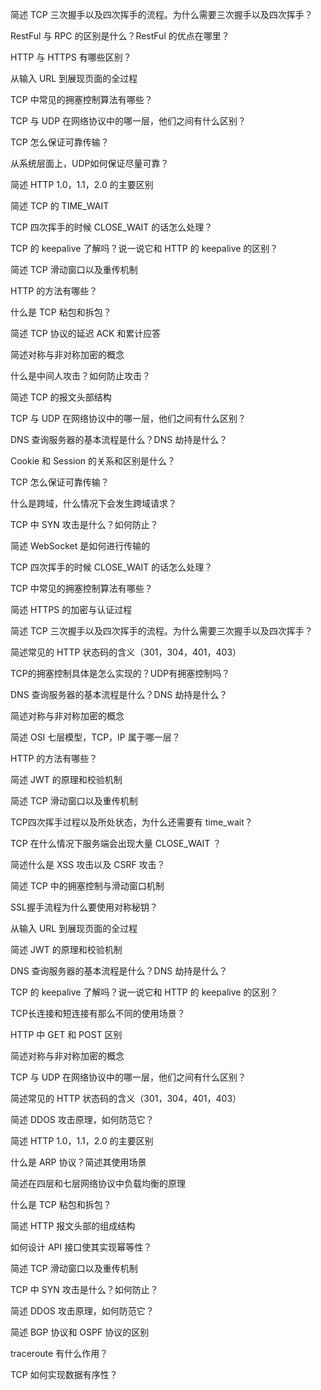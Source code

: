 简述 TCP 三次握手以及四次挥手的流程。为什么需要三次握手以及四次挥手？

RestFul 与 RPC 的区别是什么？RestFul 的优点在哪里？

HTTP 与 HTTPS 有哪些区别？

从输入 URL 到展现页面的全过程

TCP 中常见的拥塞控制算法有哪些？

TCP 与 UDP 在网络协议中的哪一层，他们之间有什么区别？

TCP 怎么保证可靠传输？

从系统层面上，UDP如何保证尽量可靠？

简述 HTTP 1.0，1.1，2.0 的主要区别

简述 TCP 的 TIME_WAIT

TCP 四次挥手的时候 CLOSE_WAIT 的话怎么处理？

TCP 的 keepalive 了解吗？说一说它和 HTTP 的 keepalive 的区别？

简述 TCP 滑动窗口以及重传机制

HTTP 的方法有哪些？

什么是 TCP 粘包和拆包？

简述 TCP 协议的延迟 ACK 和累计应答

简述对称与非对称加密的概念

什么是中间人攻击？如何防止攻击？

简述 TCP 的报文头部结构

TCP 与 UDP 在网络协议中的哪一层，他们之间有什么区别？

DNS 查询服务器的基本流程是什么？DNS 劫持是什么？

Cookie 和 Session 的关系和区别是什么？

TCP 怎么保证可靠传输？

什么是跨域，什么情况下会发生跨域请求？

TCP 中 SYN 攻击是什么？如何防止？

简述 WebSocket 是如何进行传输的

TCP 四次挥手的时候 CLOSE_WAIT 的话怎么处理？

TCP 中常见的拥塞控制算法有哪些？

简述 HTTPS 的加密与认证过程

简述 TCP 三次握手以及四次挥手的流程。为什么需要三次握手以及四次挥手？

简述常见的 HTTP 状态码的含义（301，304，401，403）

TCP的拥塞控制具体是怎么实现的？UDP有拥塞控制吗？

DNS 查询服务器的基本流程是什么？DNS 劫持是什么？

简述对称与非对称加密的概念

简述 OSI 七层模型，TCP，IP 属于哪一层？

HTTP 的方法有哪些？

简述 JWT 的原理和校验机制

简述 TCP 滑动窗口以及重传机制

TCP四次挥手过程以及所处状态，为什么还需要有 time_wait？

TCP 在什么情况下服务端会出现大量 CLOSE_WAIT ？

简述什么是 XSS 攻击以及 CSRF 攻击？

简述 TCP 中的拥塞控制与滑动窗口机制

SSL握手流程为什么要使用对称秘钥？

从输入 URL 到展现页面的全过程

简述 JWT 的原理和校验机制

DNS 查询服务器的基本流程是什么？DNS 劫持是什么？

TCP 的 keepalive 了解吗？说一说它和 HTTP 的 keepalive 的区别？

TCP长连接和短连接有那么不同的使用场景？

HTTP 中 GET 和 POST 区别

简述对称与非对称加密的概念

TCP 与 UDP 在网络协议中的哪一层，他们之间有什么区别？

简述常见的 HTTP 状态码的含义（301，304，401，403）

简述 DDOS 攻击原理，如何防范它？

简述 HTTP 1.0，1.1，2.0 的主要区别

什么是 ARP 协议？简述其使用场景

简述在四层和七层网络协议中负载均衡的原理

什么是 TCP 粘包和拆包？

简述 HTTP 报文头部的组成结构

如何设计 API 接口使其实现幂等性？

简述 TCP 滑动窗口以及重传机制

TCP 中 SYN 攻击是什么？如何防止？

简述 DDOS 攻击原理，如何防范它？

简述 BGP 协议和 OSPF 协议的区别

traceroute 有什么作用？

TCP 如何实现数据有序性？